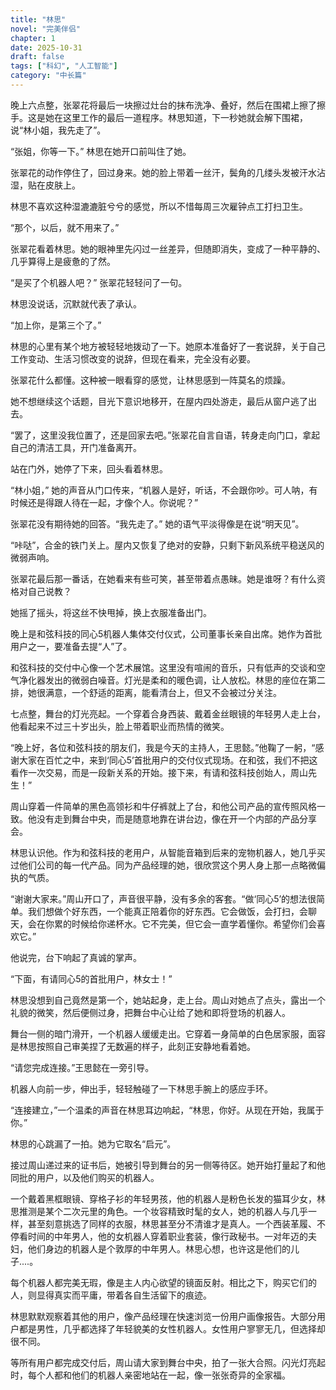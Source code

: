 ```yaml
---
title: "林思"
novel: "完美伴侣"
chapter: 1
date: 2025-10-31
draft: false
tags: ["科幻", "人工智能"]
category: "中长篇"
---
```



晚上六点整，张翠花将最后一块擦过灶台的抹布洗净、叠好，然后在围裙上擦了擦手。这是她在这里工作的最后一道程序。林思知道，下一秒她就会解下围裙，说“林小姐，我先走了”。

“张姐，你等一下。” 林思在她开口前叫住了她。

张翠花的动作停住了，回过身来。她的脸上带着一丝汗，鬓角的几缕头发被汗水沾湿，贴在皮肤上。

林思不喜欢这种湿漉漉脏兮兮的感觉，所以不惜每周三次雇钟点工打扫卫生。

“那个，以后，就不用来了。”

张翠花看着林思。她的眼神里先闪过一丝差异，但随即消失，变成了一种平静的、几乎算得上是疲惫的了然。

“是买了个机器人吧？” 张翠花轻轻问了一句。

林思没说话，沉默就代表了承认。

“加上你，是第三个了。”

林思的心里有某个地方被轻轻地拨动了一下。她原本准备好了一套说辞，关于自己工作变动、生活习惯改变的说辞，但现在看来，完全没有必要。

张翠花什么都懂。这种被一眼看穿的感觉，让林思感到一阵莫名的烦躁。

她不想继续这个话题，目光下意识地移开，在屋内四处游走，最后从窗户逃了出去。

“罢了，这里没我位置了，还是回家去吧。”张翠花自言自语，转身走向门口，拿起自己的清洁工具，开门准备离开。

站在门外，她停了下来，回头看着林思。

“林小姐，” 她的声音从门口传来，“机器人是好，听话，不会跟你吵。可人呐，有时候还是得跟人待在一起，才像个人。你说呢？”

张翠花没有期待她的回答。“我先走了。” 她的语气平淡得像是在说“明天见”。

“咔哒”，合金的铁门关上。屋内又恢复了绝对的安静，只剩下新风系统平稳送风的微弱声响。

张翠花最后那一番话，在她看来有些可笑，甚至带着点愚昧。她是谁呀？有什么资格对自己说教？

她摇了摇头，将这丝不快甩掉，换上衣服准备出门。

晚上是和弦科技的同心5机器人集体交付仪式，公司董事长亲自出席。她作为首批用户之一，要准备去提“人”了。


和弦科技的交付中心像一个艺术展馆。这里没有喧闹的音乐，只有低声的交谈和空气净化器发出的微弱白噪音。灯光是柔和的暖色调，让人放松。林思的座位在第二排，她很满意，一个舒适的距离，能看清台上，但又不会被过分关注。

七点整，舞台的灯光亮起。一个穿着合身西装、戴着金丝眼镜的年轻男人走上台，他看起来不过三十岁出头，脸上带着职业而热情的微笑。

“晚上好，各位和弦科技的朋友们，我是今天的主持人，王思懿。”他鞠了一躬，“感谢大家在百忙之中，来到‘同心5’首批用户的交付仪式现场。在和弦，我们不把这看作一次交易，而是一段新关系的开始。接下来，有请和弦科技创始人，周山先生！”

周山穿着一件简单的黑色高领衫和牛仔裤就上了台，和他公司产品的宣传照风格一致。他没有走到舞台中央，而是随意地靠在讲台边，像在开一个内部的产品分享会。

林思认识他。作为和弦科技的老用户，从智能音箱到后来的宠物机器人，她几乎买过他们公司的每一代产品。同为产品经理的她，很欣赏这个男人身上那一点略微偏执的气质。

“谢谢大家来。”周山开口了，声音很平静，没有多余的客套。“做‘同心5’的想法很简单。我们想做个好东西，一个能真正陪着你的好东西。它会做饭，会打扫，会聊天，会在你累的时候给你递杯水。它不完美，但它会一直学着懂你。希望你们会喜欢它。”

他说完，台下响起了真诚的掌声。

“下面，有请同心5的首批用户，林女士！”

林思没想到自己竟然是第一个，她站起身，走上台。周山对她点了点头，露出一个礼貌的微笑，然后便侧过身，把舞台中心让给了她和即将登场的机器人。

舞台一侧的暗门滑开，一个机器人缓缓走出。它穿着一身简单的白色居家服，面容是林思按照自己审美捏了无数遍的样子，此刻正安静地看着她。

“请您完成连接。”王思懿在一旁引导。

机器人向前一步，伸出手，轻轻触碰了一下林思手腕上的感应手环。

“连接建立，”一个温柔的声音在林思耳边响起，“林思，你好。从现在开始，我属于你。”

林思的心跳漏了一拍。她为它取名“启元”。

接过周山递过来的证书后，她被引导到舞台的另一侧等待区。她开始打量起了和他同批的用户，以及他们购买的机器人。

一个戴着黑框眼镜、穿格子衫的年轻男孩，他的机器人是粉色长发的猫耳少女，林思推测是某个二次元里的角色。一个妆容精致时髦的女人，她的机器人与几乎一样，甚至刻意挑选了同样的衣服，林思甚至分不清谁才是真人。一个西装革履、不停看时间的中年男人，他的女机器人穿着职业套装，像行政秘书。一对年迈的夫妇，他们身边的机器人是个敦厚的中年男人。林思心想，也许这是他们的儿子....。

每个机器人都完美无瑕，像是主人内心欲望的镜面反射。相比之下，购买它们的人，则显得真实而平庸，带着各自生活留下的痕迹。

林思默默观察着其他的用户，像产品经理在快速浏览一份用户画像报告。大部分用户都是男性，几乎都选择了年轻貌美的女性机器人。女性用户寥寥无几，但选择却很不同。

等所有用户都完成交付后，周山请大家到舞台中央，拍了一张大合照。闪光灯亮起时，每个人都和他们的机器人亲密地站在一起，像一张张奇异的全家福。

